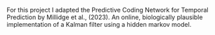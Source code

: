 For this project I adapted the Predictive Coding Network for Temporal Prediction by Millidge et al., (2023). 
An online, biologically plausible implementation of a Kalman filter using a hidden markov model. 
